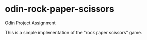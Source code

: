 # odin-rock-paper-scissors

Odin Project Assignment

This is a simple implementation of the "rock paper scissors" game.
